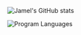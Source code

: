 ![Jamel's GitHub stats](https://github-readme-stats.vercel.app/api?username=jamelclyons&show_icons=true)

![Program Languages](https://github-readme-stats.vercel.app/api/top-langs/?username=jamelclyons&hide_progress=true)

